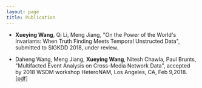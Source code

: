 ```yaml
---
layout: page
title: Publication
---
```


- <strong>Xueying Wang</strong>, Qi Li, Meng Jiang, "On the Power of the World's Invariants: When Truth Finding Meets Temporal Unstructed Data", submitted to SIGKDD 2018, under review. 

- Daheng Wang, Meng Jiang, <strong>Xueying Wang</strong>, Nitesh Chawla, Paul Brunts, "Multifacted Event Analysis on Cross-Media Network Data", accepted by 2018 WSDM workshop HeteroNAM, Los Angeles, CA, Feb 9,2018. <a href="../source/wsdm18.pdf" download="wsdm18.pdf">[pdf]</a>


